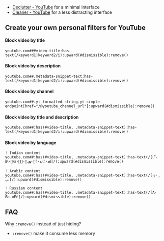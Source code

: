 - [Declutter - YouTube](https://raw.githubusercontent.com/thealex-br/web-declutter/refs/heads/main/YouTube.txt) for a minimal interface
- [Cleaner - YouTube](https://raw.githubusercontent.com/thealex-br/web-declutter/refs/heads/main/CleanerYouTube.txt) for a less distracting interface

## Create your own personal filters for YouTube
#### Block video by title
`youtube.com###video-title:has-text(/keyword1|keyword2/i):upward(#dismissible):remove()`
#### Block video by description
`youtube.com##.metadata-snippet-text:has-text(/keyword1|keyword2/i):upward(#dismissible):remove()`
#### Block video by channel
`youtube.com##.yt-formatted-string.yt-simple-endpoint[href="/@youtube_channel_url"]:upward(#dismissible):remove()`
#### Block video by title and description
`youtube.com##:has(#video-title, .metadata-snippet-text):has-text(/keyword1|keyword2/i):upward(#dismissible):remove()`
#### Block video by language
```
! Indian content
youtube.com##:has(#video-title, .metadata-snippet-text):has-text(/[ऀ-ॿঀ-৿ਅ-੿଀-୿அ-௿ఀ-౿ഀ-ൿ]/):upward(#dismissible):remove()

! Arabic content
youtube.com##:has(#video-title, .metadata-snippet-text):has-text(/[؀-ۿِ-ٟࢠ-ࣿ]/):upward(#dismissible):remove()

! Russian content
youtube.com##:has(#video-title, .metadata-snippet-text):has-text(/[А-Яа-яЁё]/):upward(#dismissible):remove()
```

## FAQ
Why `:remove()` instead of just hiding?
- `:remove()` make it consume less memory
